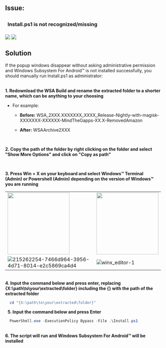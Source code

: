    <summary><h2>Issue:<h2><h3> &nbsp; Install.ps1 is not recognized/missing<h3></summary>

<img src="https://media.discordapp.net/attachments/1044322950725259274/1068243571544690719/9Qf3veK.png" />
<img src="https://user-images.githubusercontent.com/68516357/215262023-89e0e0fa-3dd7-4d6d-b93a-224169f61971.png" />
   
## Solution

If the popup windows disappear without asking administrative permission and Windows Subsystem For Android™ is not installed successfully, you should manually run Install.ps1 as administrator:

&nbsp;  
**1. Redownload the WSA Build and rename the extracted folder to a shorter name, which can be anything to your choosing** </br> 

- For example:

   - **Before:** WSA_2XXX.XXXXXXX_XXXX_Release-Nightly-with-magisk-XXXXXXX-XXXXXX-MindTheGapps-XX.X-RemovedAmazon 

   - **After:** WSAArchive2XXX

<br>

**2. Copy the path of the folder by right clicking on the folder and select "Show More Options" and click on "Copy as path"**

<br>

**3. Press Win + X on your keyboard and select Windows™ Terminal (Admin) or Powershell (Admin) depending on the version of Windows™ you are running**

|||
|--------|------|
|<img src="https://upload.wikimedia.org/wikipedia/commons/e/e6/Windows_11_logo.svg" style="width: 200px;"/> |<img src="https://upload.wikimedia.org/wikipedia/commons/0/05/Windows_10_Logo.svg" style="width: 200px;"/> |
|![215262254-7466d964-3956-4d71-8014-e2c5869ca4d4](https://user-images.githubusercontent.com/68516357/215263173-500591dd-c6d5-4c2d-9d38-58bc065fff28.png)|![winx_editor-1](https://user-images.githubusercontent.com/68516357/215263348-022dc031-802f-4e93-8999-05d0aa6744b9.png)|

&nbsp;    
**4. Input the command below and press enter, replacing {X:\path\to\your\extracted\folder} including the {} with the path of the extracted folder**
    
```Powershell
  cd "{X:\path\to\your\extracted\folder}"
```
&nbsp; 
**5. Input the command below and press Enter**

```Powershell
  PowerShell.exe -ExecutionPolicy Bypass -File .\Install.ps1
```
&nbsp;  
**6. The script will run and Windows Subsystem For Android™ will be installed**

</details>  
